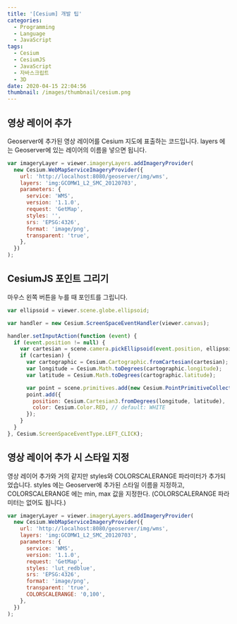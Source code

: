 ```yaml
---
title: '[Cesium] 개발 팁'
categories:
  - Programming
  - Language
  - JavaScript
tags:
  - Cesium
  - CesiumJS
  - JavaScript
  - 자바스크립트
  - 3D
date: 2020-04-15 22:04:56
thumbnail: /images/thumbnail/cesium.png
---
```


## 영상 레이어 추가

Geoserver에 추가된 영상 레이어를 Cesium 지도에 표출하는 코드입니다.
layers 에는 Geoserver에 있는 레이어의 이름을 넣으면 됩니다.

```js
var imageryLayer = viewer.imageryLayers.addImageryProvider(
  new Cesium.WebMapServiceImageryProvider({
    url: 'http://localhost:8080/geoserver/img/wms',
    layers: 'img:GCOMW1_L2_SMC_20120703',
    parameters: {
      service: 'WMS',
      version: '1.1.0',
      request: 'GetMap',
      styles: '',
      srs: 'EPSG:4326',
      format: 'image/png',
      transparent: 'true',
    },
  })
);
```

## CesiumJS 포인트 그리기

마우스 왼쪽 버튼을 누를 때 포인트를 그립니다.

```js
var ellipsoid = viewer.scene.globe.ellipsoid;

var handler = new Cesium.ScreenSpaceEventHandler(viewer.canvas);

handler.setInputAction(function (event) {
  if (event.position != null) {
    var cartesian = scene.camera.pickEllipsoid(event.position, ellipsoid);
    if (cartesian) {
      var cartographic = Cesium.Cartographic.fromCartesian(cartesian);
      var longitude = Cesium.Math.toDegrees(cartographic.longitude);
      var latitude = Cesium.Math.toDegrees(cartographic.latitude);

      var point = scene.primitives.add(new Cesium.PointPrimitiveCollection());
      point.add({
        position: Cesium.Cartesian3.fromDegrees(longitude, latitude),
        color: Cesium.Color.RED, // default: WHITE
      });
    }
  }
}, Cesium.ScreenSpaceEventType.LEFT_CLICK);
```

## 영상 레이어 추가 시 스타일 지정

영상 레이어 추가와 거의 같지만 styles와 COLORSCALERANGE 파라미터가 추가되었습니다.
styles 에는 Geoserver에 추가된 스타일 이름을 지정하고, COLORSCALERANGE 에는 min, max 값을 지정한다. (COLORSCALERANGE 파라미터는 없어도 됩니다.)

```js
var imageryLayer = viewer.imageryLayers.addImageryProvider(
  new Cesium.WebMapServiceImageryProvider({
    url: 'http://localhost:8080/geoserver/img/wms',
    layers: 'img:GCOMW1_L2_SMC_20120703',
    parameters: {
      service: 'WMS',
      version: '1.1.0',
      request: 'GetMap',
      styles: 'lut_redblue',
      srs: 'EPSG:4326',
      format: 'image/png',
      transparent: 'true',
      COLORSCALERANGE: '0,100',
    },
  })
);
```
